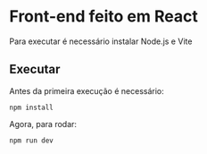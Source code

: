 # Front-end feito em React

Para executar é necessário instalar Node.js e Vite

## Executar

Antes da primeira execução é necessário:
```shell
npm install
```

Agora, para rodar:
```shell
npm run dev
```
